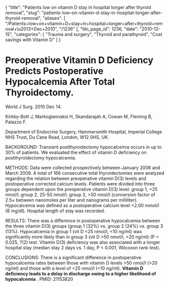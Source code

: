 {
  "title": "Patients low on vitamin D stay in hospital longer after thyroid removal",
  "slug": "patients-low-on-vitamin-d-stay-in-hospital-longer-after-thyroid-removal",
  "aliases": [
    "/Patients+low+on+vitamin+D+stay+in+hospital+longer+after+thyroid+removal+\u2013+Dec+2010",
    "/1236"
  ],
  "tiki_page_id": 1236,
  "date": "2010-12-15",
  "categories": [
    "Trauma and surgery",
    "Thyroid and parathyroid",
    "Cost savings with Vitamin D"
  ]
}


# Preoperative Vitamin D Deficiency Predicts Postoperative Hypocalcemia After Total Thyroidectomy.

World J Surg. 2010 Dec 14.

Kirkby-Bott J, Markogiannakis H, Skandarajah A, Cowan M, Fleming B, Palazzo F.

Department of Endocrine Surgery, Hammersmith Hospital, Imperial College NHS Trust, Du Cane Road, London, W12 0HS, UK.

BACKGROUND: Transient postthyroidectomy hypocalcemia occurs in up to 30% of patients. We evaluated the effect of vitamin D deficiency on postthyroidectomy hypocalcemia.

METHODS: Data were collected prospectively between January 2006 and March 2009. A total of 166 consecutive total thyroidectomies were analyzed regarding the relation between preoperative vitamin D(3) levels and postoperative corrected calcium levels. Patients were divided into three groups dependent upon the preoperative vitamin D(3) level: group 1, <25 nmol/l; group 2, 25-50 nmol/l; group 3, >50 nmol/l (conversion factor of 2.5× between nanomoles per liter and nanograms per milliliter). Hypocalcemia was defined as a postoperative calcium level <2.00 mmol/l (8 mg/dl). Hospital length of stay was recorded.

RESULTS: There was a difference in postoperative hypocalcemia between the three vitamin D(3) groups (group 1 (32%) vs. group 2 (24%) vs. group 3 (13%). Hypocalcemia in group 1 (vit D <25 nmol/l, <10 ng/ml) was significantly more likely than in group 3 (vit D >50 nmol/l, >20 ng/ml) (P = 0.025, ?(2) test. Vitamin D(3) deficiency was also associated with a longer hospital stay (median stay 2 days vs. 1 day, P < 0.001, Wilcoxon rank test).

CONCLUSIONS: There is a significant difference in postoperative hypocalcemia rates between those with vitamin D levels >50 nmol/l (>20 ng/ml) and those with a level of <25 nmol/l (<10 ng/ml).  **Vitamin D deficiency leads to a delay in discharge owing to a higher likelihood of hypocalcemia** . PMID: 21153820 


